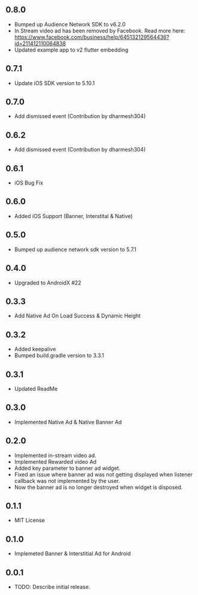 ## 0.8.0
* Bumped up Audience Network SDK to v6.2.0
* In Stream video ad has been removed by Facebook. Read more here: https://www.facebook.com/business/help/645132129564436?id=211412110064838
* Updated example app to v2 flutter embedding

## 0.7.1
* Update iOS SDK version to 5.10.1

## 0.7.0
* Add dismissed event (Contribution by dharmesh304)

## 0.6.2
* Add dismissed event (Contribution by dharmesh304)

## 0.6.1
* iOS Bug Fix

## 0.6.0
* Added iOS Support (Banner, Interstital & Native)

## 0.5.0
* Bumped up audience network sdk version to 5.7.1

## 0.4.0
* Upgraded to AndroidX #22

## 0.3.3
* Add Native Ad On Load Success & Dynamic Height

## 0.3.2
* Added keepalive
* Bumped build.gradle version to 3.3.1

## 0.3.1
* Updated ReadMe

## 0.3.0
* Implemented Native Ad & Native Banner Ad

## 0.2.0

* Implemented in-stream video ad.
* Implemented Rewarded video Ad
* Added key parameter to banner ad widget.
* Fixed an issue where banner ad was not getting displayed when listener callback was not implemented by the user.
* Now the banner ad is no longer destroyed when widget is disposed.

## 0.1.1

* MIT License
  
## 0.1.0

* Implemeted Banner & Interstitial Ad for Android

## 0.0.1

* TODO: Describe initial release.
